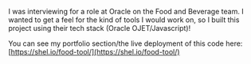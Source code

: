 I was interviewing for a role at Oracle on the Food and Beverage team. I wanted to get a feel for the kind of tools I would work on, so I built this project using their tech stack (Oracle OJET/Javascript)!

You can see my portfolio section/the live deployment of this code here: [https://shel.io/food-tool/](https://shel.io/food-tool/)
